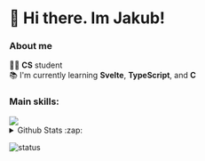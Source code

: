 # :wave: Hi there. Im Jakub!

### About me
:man_technologist: **CS** student<br>:books: I'm currently learning **Svelte**, **TypeScript**, and **C**<br>

### Main skills:
<img src="https://skillicons.dev/icons?i=rust,c,js,ts,svelte,java,git,vim" />

<details>
  <summary>Github Stats :zap:</summary>
  

  <img src="https://github-readme-stats.vercel.app/api?username=jm530ob&hide_title=false&hide_rank=false&show_icons=true&include_all_commits=false&count_private=true&disable_animations=false&theme=blueberry&locale=en&hide_border=true" height="150" alt="stats graph"  />
  <img src="https://github-readme-stats.vercel.app/api/top-langs?username=jm530ob&locale=en&hide_title=false&layout=compact&card_width=320&langs_count=5&theme=blueberry&hide_border=true" height="150" alt="languages graph"  />
</details>

![status](https://api.statusbadges.me/badge/status/484858766454423552?simple=true)
<!-- #![playing](https://api.statusbadges.me/badge/playing/484858766454423552) -->
<!-- [![spotify](https://api.statusbadges.me/badge/spotify/484858766454423552)](https://api.statusbadges.me/openspotify/484858766454423552) -->
